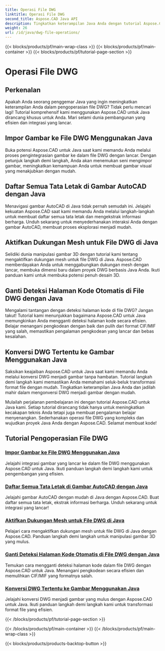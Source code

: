 ```yaml
---
title: Operasi File DWG
linktitle: Operasi File DWG
second_title: Aspose.CAD Java API
description: Tingkatkan keterampilan Java Anda dengan tutorial Aspose.CAD. Pelajari impor gambar, daftar tata letak, dukungan mesh, penggantian halaman kode, dan konversi DWG ke gambar dengan mudah.
weight: 26
url: /id/java/dwg-file-operations/
---
```


{{< blocks/products/pf/main-wrap-class >}}
{{< blocks/products/pf/main-container >}}
{{< blocks/products/pf/tutorial-page-section >}}

# Operasi File DWG

## Perkenalan

Apakah Anda seorang penggemar Java yang ingin meningkatkan keterampilan Anda dalam pengoperasian file DWG? Tidak perlu mencari lagi! Tutorial komprehensif kami menggunakan Aspose.CAD untuk Java dirancang khusus untuk Anda. Mari selami dunia pembangunan yang efisien dan integrasi yang lancar.

## Impor Gambar ke File DWG Menggunakan Java

Buka potensi Aspose.CAD untuk Java saat kami memandu Anda melalui proses pengintegrasian gambar ke dalam file DWG dengan lancar. Dengan petunjuk langkah demi langkah, Anda akan menemukan seni mengimpor gambar, meningkatkan kemampuan Anda untuk membuat gambar visual yang menakjubkan dengan mudah.

## Daftar Semua Tata Letak di Gambar AutoCAD dengan Java

Menavigasi gambar AutoCAD di Java tidak pernah semudah ini. Jelajahi kekuatan Aspose.CAD saat kami memandu Anda melalui langkah-langkah untuk membuat daftar semua tata letak dan mengekstrak informasi berharga. Unduh sekarang untuk menyederhanakan interaksi Anda dengan gambar AutoCAD, membuat proses eksplorasi menjadi mudah.

## Aktifkan Dukungan Mesh untuk File DWG di Java

Selidiki dunia manipulasi gambar 3D dengan tutorial kami tentang mengaktifkan dukungan mesh untuk file DWG di Java. Aspose.CAD memberdayakan Anda untuk menggabungkan dukungan mesh dengan lancar, membuka dimensi baru dalam proyek DWG berbasis Java Anda. Ikuti panduan kami untuk membuka potensi penuh desain 3D.

## Ganti Deteksi Halaman Kode Otomatis di File DWG dengan Java

Mengalami tantangan dengan deteksi halaman kode di file DWG? Jangan takut! Tutorial kami menunjukkan bagaimana Aspose.CAD untuk Java memungkinkan Anda mengganti deteksi halaman kode secara efisien. Belajar menangani pengkodean dengan baik dan pulih dari format CIF/MIF yang salah, memastikan pengalaman pengkodean yang lancar dan bebas kesalahan.

## Konversi DWG Tertentu ke Gambar Menggunakan Java

Saksikan keajaiban Aspose.CAD untuk Java saat kami memandu Anda melalui konversi DWG menjadi gambar tanpa hambatan. Tutorial langkah demi langkah kami memastikan Anda memahami seluk-beluk transformasi format file dengan mudah. Tingkatkan keterampilan Java Anda dan jadilah mahir dalam mengonversi DWG menjadi gambar dengan mudah.

Mulailah perjalanan pembelajaran ini dengan tutorial Aspose.CAD untuk Java kami. Setiap tutorial dirancang tidak hanya untuk meningkatkan kecakapan teknis Anda tetapi juga membuat pengalaman belajar menyenangkan. Sederhanakan operasi file DWG yang kompleks dan wujudkan proyek Java Anda dengan Aspose.CAD. Selamat membuat kode!

## Tutorial Pengoperasian File DWG
### [Impor Gambar ke File DWG Menggunakan Java](./import-image-to-dwg/)
Jelajahi integrasi gambar yang lancar ke dalam file DWG menggunakan Aspose.CAD untuk Java. Ikuti panduan langkah demi langkah kami untuk pengembangan yang efisien.
### [Daftar Semua Tata Letak di Gambar AutoCAD dengan Java](./list-all-layouts/)
Jelajahi gambar AutoCAD dengan mudah di Java dengan Aspose.CAD. Buat daftar semua tata letak, ekstrak informasi berharga. Unduh sekarang untuk integrasi yang lancar!
### [Aktifkan Dukungan Mesh untuk File DWG di Java](./mesh-support-for-dwg/)
Pelajari cara mengaktifkan dukungan mesh untuk file DWG di Java dengan Aspose.CAD. Panduan langkah demi langkah untuk manipulasi gambar 3D yang mulus.
### [Ganti Deteksi Halaman Kode Otomatis di File DWG dengan Java](./override-code-page-detection/)
Temukan cara mengganti deteksi halaman kode dalam file DWG dengan Aspose.CAD untuk Java. Menangani pengkodean secara efisien dan memulihkan CIF/MIF yang formatnya salah.
### [Konversi DWG Tertentu ke Gambar Menggunakan Java](./convert-dwg-to-image/)
Jelajahi konversi DWG menjadi gambar yang mulus dengan Aspose.CAD untuk Java. Ikuti panduan langkah demi langkah kami untuk transformasi format file yang efisien.

{{< /blocks/products/pf/tutorial-page-section >}}

{{< /blocks/products/pf/main-container >}}
{{< /blocks/products/pf/main-wrap-class >}}

{{< blocks/products/products-backtop-button >}}
